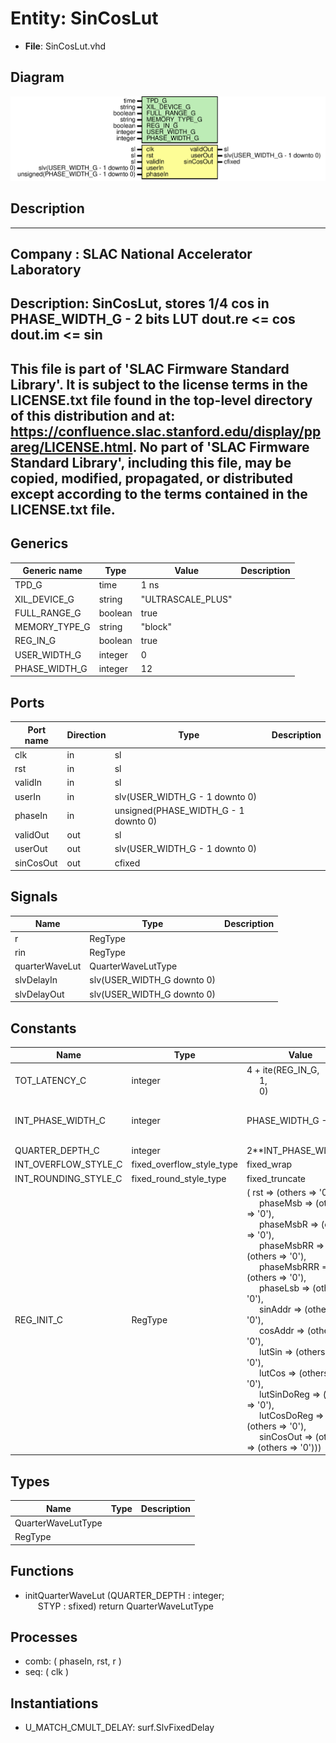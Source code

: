 # Entity: SinCosLut

- **File**: SinCosLut.vhd
## Diagram

![Diagram](SinCosLut.svg "Diagram")
## Description

-----------------------------------------------------------------------------
 Company    : SLAC National Accelerator Laboratory
-----------------------------------------------------------------------------
 Description: SinCosLut, stores 1/4 cos in PHASE_WIDTH_G - 2 bits LUT
              dout.re <= cos
              dout.im <= sin
-----------------------------------------------------------------------------
 This file is part of 'SLAC Firmware Standard Library'.
 It is subject to the license terms in the LICENSE.txt file found in the
 top-level directory of this distribution and at:
    https://confluence.slac.stanford.edu/display/ppareg/LICENSE.html.
 No part of 'SLAC Firmware Standard Library', including this file,
 may be copied, modified, propagated, or distributed except according to
 the terms contained in the LICENSE.txt file.
-----------------------------------------------------------------------------
## Generics

| Generic name  | Type    | Value             | Description |
| ------------- | ------- | ----------------- | ----------- |
| TPD_G         | time    | 1 ns              |             |
| XIL_DEVICE_G  | string  | "ULTRASCALE_PLUS" |             |
| FULL_RANGE_G  | boolean | true              |             |
| MEMORY_TYPE_G | string  | "block"           |             |
| REG_IN_G      | boolean | true              |             |
| USER_WIDTH_G  | integer | 0                 |             |
| PHASE_WIDTH_G | integer | 12                |             |
## Ports

| Port name | Direction | Type                                 | Description |
| --------- | --------- | ------------------------------------ | ----------- |
| clk       | in        | sl                                   |             |
| rst       | in        | sl                                   |             |
| validIn   | in        | sl                                   |             |
| userIn    | in        | slv(USER_WIDTH_G - 1 downto 0)       |             |
| phaseIn   | in        | unsigned(PHASE_WIDTH_G - 1 downto 0) |             |
| validOut  | out       | sl                                   |             |
| userOut   | out       | slv(USER_WIDTH_G - 1 downto 0)       |             |
| sinCosOut | out       | cfixed                               |             |
## Signals

| Name           | Type                       | Description |
| -------------- | -------------------------- | ----------- |
| r              | RegType                    |             |
| rin            | RegType                    |             |
| quarterWaveLut | QuarterWaveLutType         |             |
| slvDelayIn     | slv(USER_WIDTH_G downto 0) |             |
| slvDelayOut    | slv(USER_WIDTH_G downto 0) |             |
## Constants

| Name                 | Type                      | Value                                                                                                                                                                                                                                                                                                                                                                                                                                                                                                                                                                                                                                                                                                                                                                                                                                                                                                                                                                                     | Description                                |
| -------------------- | ------------------------- | ----------------------------------------------------------------------------------------------------------------------------------------------------------------------------------------------------------------------------------------------------------------------------------------------------------------------------------------------------------------------------------------------------------------------------------------------------------------------------------------------------------------------------------------------------------------------------------------------------------------------------------------------------------------------------------------------------------------------------------------------------------------------------------------------------------------------------------------------------------------------------------------------------------------------------------------------------------------------------------------- | ------------------------------------------ |
| TOT_LATENCY_C        | integer                   |  4 + ite(REG_IN_G,<br><span style="padding-left:20px"> 1,<br><span style="padding-left:20px"> 0)                                                                                                                                                                                                                                                                                                                                                                                                                                                                                                                                                                                                                                                                                                                                                                                                                                                                                          |                                            |
| INT_PHASE_WIDTH_C    | integer                   |  PHASE_WIDTH_G - 2                                                                                                                                                                                                                                                                                                                                                                                                                                                                                                                                                                                                                                                                                                                                                                                                                                                                                                                                                                        |  Only store 1/4 of a sine wave internally  |
| QUARTER_DEPTH_C      | integer                   |  2**INT_PHASE_WIDTH_C                                                                                                                                                                                                                                                                                                                                                                                                                                                                                                                                                                                                                                                                                                                                                                                                                                                                                                                                                                     |                                            |
| INT_OVERFLOW_STYLE_C | fixed_overflow_style_type |  fixed_wrap                                                                                                                                                                                                                                                                                                                                                                                                                                                                                                                                                                                                                                                                                                                                                                                                                                                                                                                                                                               |                                            |
| INT_ROUNDING_STYLE_C | fixed_round_style_type    |  fixed_truncate                                                                                                                                                                                                                                                                                                                                                                                                                                                                                                                                                                                                                                                                                                                                                                                                                                                                                                                                                                           |                                            |
| REG_INIT_C           | RegType                   |  (       rst          => (others => '0'),<br><span style="padding-left:20px">       phaseMsb     => (others => '0'),<br><span style="padding-left:20px">       phaseMsbR    => (others => '0'),<br><span style="padding-left:20px">       phaseMsbRR   => (others => '0'),<br><span style="padding-left:20px">       phaseMsbRRR  => (others => '0'),<br><span style="padding-left:20px">       phaseLsb     => (others => '0'),<br><span style="padding-left:20px">       sinAddr      => (others => '0'),<br><span style="padding-left:20px">       cosAddr      => (others => '0'),<br><span style="padding-left:20px">       lutSin       => (others => '0'),<br><span style="padding-left:20px">       lutCos       => (others => '0'),<br><span style="padding-left:20px">       lutSinDoReg  => (others => '0'),<br><span style="padding-left:20px">       lutCosDoReg  => (others => '0'),<br><span style="padding-left:20px">       sinCosOut    => (others => (others => '0'))) |                                            |
## Types

| Name               | Type | Description |
| ------------------ | ---- | ----------- |
| QuarterWaveLutType |      |             |
| RegType            |      |             |
## Functions
- initQuarterWaveLut <font id="function_arguments">(QUARTER_DEPTH : integer;<br><span style="padding-left:20px"> STYP : sfixed) </font> <font id="function_return">return QuarterWaveLutType </font>
## Processes
- comb: ( phaseIn, rst, r )
- seq: ( clk )
## Instantiations

- U_MATCH_CMULT_DELAY: surf.SlvFixedDelay
